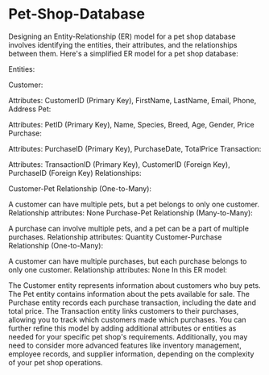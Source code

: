 # Pet-Shop-Database

Designing an Entity-Relationship (ER) model for a pet shop database involves identifying the entities, their attributes, and the relationships between them. Here's a simplified ER model for a pet shop database:

Entities:

Customer:

Attributes: CustomerID (Primary Key), FirstName, LastName, Email, Phone, Address
Pet:

Attributes: PetID (Primary Key), Name, Species, Breed, Age, Gender, Price
Purchase:

Attributes: PurchaseID (Primary Key), PurchaseDate, TotalPrice
Transaction:

Attributes: TransactionID (Primary Key), CustomerID (Foreign Key), PurchaseID (Foreign Key)
Relationships:

Customer-Pet Relationship (One-to-Many):

A customer can have multiple pets, but a pet belongs to only one customer.
Relationship attributes: None
Purchase-Pet Relationship (Many-to-Many):

A purchase can involve multiple pets, and a pet can be a part of multiple purchases.
Relationship attributes: Quantity
Customer-Purchase Relationship (One-to-Many):

A customer can have multiple purchases, but each purchase belongs to only one customer.
Relationship attributes: None
In this ER model:

The Customer entity represents information about customers who buy pets.
The Pet entity contains information about the pets available for sale.
The Purchase entity records each purchase transaction, including the date and total price.
The Transaction entity links customers to their purchases, allowing you to track which customers made which purchases.
You can further refine this model by adding additional attributes or entities as needed for your specific pet shop's requirements. Additionally, you may need to consider more advanced features like inventory management, employee records, and supplier information, depending on the complexity of your pet shop operations.
